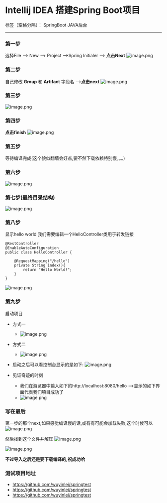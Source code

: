 # Intellij IDEA 搭建Spring Boot项目

标签（空格分隔）： SpringBoot JAVA后台

---

### 第一步
选择File --> New --> Project -->Spring Initialer  --> **点击Next**
![image.png](http://upload-images.jianshu.io/upload_images/1316820-a38a44b5f4f34cd7.png?imageMogr2/auto-orient/strip%7CimageView2/2/w/1240)

### 第二步
自己修改 **Group** 和 **Artifact** 字段名 -->**点击next**
![image.png](http://upload-images.jianshu.io/upload_images/1316820-669c90a9c4879e2b.png?imageMogr2/auto-orient/strip%7CimageView2/2/w/1240)

### 第三步
![image.png](http://upload-images.jianshu.io/upload_images/1316820-e59a6ea64e4036ae.png?imageMogr2/auto-orient/strip%7CimageView2/2/w/1240)

### 第四步
**点击finish**
![image.png](http://upload-images.jianshu.io/upload_images/1316820-d0cc53f00ad4c51c.png?imageMogr2/auto-orient/strip%7CimageView2/2/w/1240)

### 第五步
等待编译完成(这个貌似翻墙会好点,要不然下载依赖特别慢。。。)

### 第六步
![image.png](http://upload-images.jianshu.io/upload_images/1316820-39a2aa2a2707f2a3.png?imageMogr2/auto-orient/strip%7CimageView2/2/w/1240)

### 第七步(最终目录结构)
![image.png](http://upload-images.jianshu.io/upload_images/1316820-f75cf5cd6cea739c.png?imageMogr2/auto-orient/strip%7CimageView2/2/w/1240)

### 第八步
显示hello world
我们需要编辑一个HelloController类用于转发链接
```
@RestController
@EnableAutoConfiguration
public class HelloController {
    
    @RequestMapping("/hello")
    private String index(){
        return "Hello World!";
    }
}
```

![image.png](http://upload-images.jianshu.io/upload_images/1316820-8d7e499f808284be.png?imageMogr2/auto-orient/strip%7CimageView2/2/w/1240)

### 第九步
启动项目

* 方式一
    * ![image.png](http://upload-images.jianshu.io/upload_images/1316820-e2197abae79b0a4b.png?imageMogr2/auto-orient/strip%7CimageView2/2/w/1240)
 
* 方式二
    * ![image.png](http://upload-images.jianshu.io/upload_images/1316820-b8ff62e991364021.png?imageMogr2/auto-orient/strip%7CimageView2/2/w/1240)

* 启动之后可以看控制台显示的是如下:
![image.png](http://upload-images.jianshu.io/upload_images/1316820-51df6da870643e7e.png?imageMogr2/auto-orient/strip%7CimageView2/2/w/1240)

    
* 见证奇迹的时刻
    * 我们在游览器中输入如下的http://localhost:8080/hello  -->显示的如下界面代表我们项目成功了
    * ![image.png](http://upload-images.jianshu.io/upload_images/1316820-bf8f049a903d287a.png?imageMogr2/auto-orient/strip%7CimageView2/2/w/1240)

### 写在最后
第一步的那个next,如果感觉编译慢的话,或有有可能会加载失败,这个时候可以
![image.png](http://upload-images.jianshu.io/upload_images/1316820-10b71e8e5cdfffc1.png?imageMogr2/auto-orient/strip%7CimageView2/2/w/1240)

然后找到这个文件并解压
![image.png](http://upload-images.jianshu.io/upload_images/1316820-71a3f431e87279dd.png?imageMogr2/auto-orient/strip%7CimageView2/2/w/1240)

![image.png](http://upload-images.jianshu.io/upload_images/1316820-ec85160f54fce34c.png?imageMogr2/auto-orient/strip%7CimageView2/2/w/1240)

**不过导入之后还是要下载编译的,祝成功哈**


### 测试项目地址

* https://github.com/wuyinlei/springtest
* https://github.com/wuyinlei/springtest
* https://github.com/wuyinlei/springtest





